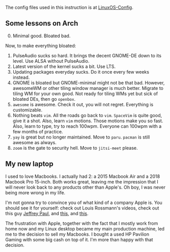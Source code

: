 The config files used in this instruction is at [LinuxOS-Config](https://github.com/dungphan90/LinuxOS-Config).

## Some lessons on Arch
0. Minimal good. Bloated bad. 

Now, to make everything bloated:
1. PulseAudio sucks so hard. It brings the decent GNOME-DE down to its level. Use ALSA without PulseAudio. 
2. Latest version of the kernel sucks a bit. Use LTS.
3. Updating packages everyday sucks. Do it once every few weeks instead.
4. GNOME is bloated but GNOME-minimal might not be that bad. However, awesomeWM or other tiling window manager is much better. Migrate to tiling WM for your own good. Not ready for tiling WMs yet but sick of bloated DEs, then go `openbox`. 
5. `awesome` is awesome. Check it out, you will not regret. Everything is customizable. 
6. Nothing beats `vim`. All the roads go back to `vim`. `SpaceVim` is quite good, give it a shot. Also, learn `vim` motions. Those motions make you so fast. Also, learn to type, try to reach 100wpm. Everyone can 100wpm with a few months of practice.
7. `yay` is great but no longer maintained. Move to `paru`. `pacman` is still awesome as always.
8. `zoom` is the gate to security hell. Move to `jitsi-meet` please.

## My new laptop
I used to love Macbooks. I actually had 2: a 2015 Macbook Air and a 2018 Macbook Pro 15-inch. Both works great, leaving me the impression that I will never look back to any products other than Apple's. Oh boy, I was never being more wrong in my life.

I'm not gonna try to convince you of what kind of a company Apple is. You should see it for yourself: check out Louis Rossmann's videos, check out this guy [Jeffrey Paul](https://sneak.berlin/20201112/your-computer-isnt-yours/), and [this](https://lapcatsoftware.com/articles/catalina-executables.html), and [this](https://sigpipe.macromates.com/2020/macos-catalina-slow-by-design/).

The frustration with Apple, together with the fact that I mostly work from home now and my Linux desktop became my main production machine, led me to the decision to sell my Macbooks. I bought a used HP Pavilion Gaming with some big cash on top of it. I'm more than happy with that decision.

